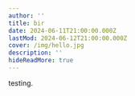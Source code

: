 ```yaml
---
author: ''
title: bir
date: 2024-06-11T21:00:00.000Z
lastMod: 2024-06-12T21:00:00.000Z
cover: /img/hello.jpg
description: ''
hideReadMore: true
---
```


testing.
